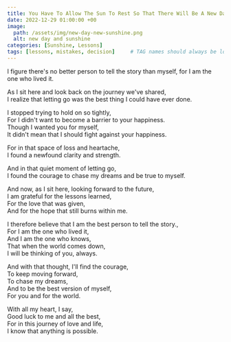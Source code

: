 ```yaml
---
title: You Have To Allow The Sun To Rest So That There Will Be A New Day
date: 2022-12-29 01:00:00 +00
image:
  path: /assets/img/new-day-new-sunshine.png
  alt: new day and sunshine
categories: [Sunshine, Lessons]
tags: [lessons, mistakes, decision]     # TAG names should always be lowercase
---
```


I figure there's no better person to tell the story than myself, for I am the one who lived it.  

As I sit here and look back on the journey we've shared,  
I realize that letting go was the best thing I could have ever done.

I stopped trying to hold on so tightly,  
For I didn't want to become a barrier to your happiness.  
Though I wanted you for myself,  
It didn't mean that I should fight against your happiness.

For in that space of loss and heartache,  
I found a newfound clarity and strength.

And in that quiet moment of letting go,  
I found the courage to chase my dreams and be true to myself.

And now, as I sit here, looking forward to the future,  
I am grateful for the lessons learned,  
For the love that was given,  
And for the hope that still burns within me.

I therefore believe that I am the best person to tell the story.,  
For I am the one who lived it,  
And I am the one who knows,  
That when the world comes down,  
I will be thinking of you, always.

And with that thought, I'll find the courage,  
To keep moving forward,  
To chase my dreams,  
And to be the best version of myself,  
For you and for the world.

With all my heart, I say,  
Good luck to me and all the best,  
For in this journey of love and life,  
I know that anything is possible.